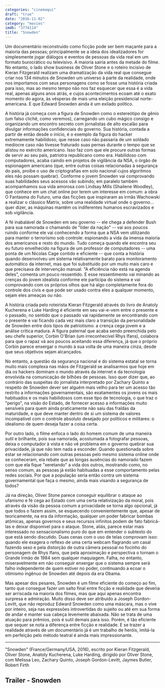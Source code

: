 ```yaml
---
categories: "cinemaqui"
draft: "true"
date: "2016-11-02"
category: "movies"
imdb: "3774114"
title: "Snowden"
---
```

Um documentário reconstruído como ficção pode ser bem maçante para a maioria das pessoas; principalmente se a ideia dos idealizadores for simplesmente jogar diálogos e eventos de pessoas da vida real em um formato burocrático ou televisivo. A maioria sairia antes da metade do filme. No entanto, o lado show business de Oliver Stone e o roteiro incisivo de Kieran Fitzgerald realizam uma dramatização da vida real que consegue criar nos 134 minutos de Snowden um universo à parte da realidade, onde nos importamos com seus personagens como se fosse uma história criada para isso, mas ao mesmo tempo não nos faz esquecer que essa é a vida real, apenas alguns anos atrás, e cujos acontecimentos ecoam até o exato momento do agora, às vésperas de mais uma eleição presidencial norte-americana. E que Edward Snowden ainda é um exilado político.

A história já começa com a figura de Snowden como o estereótipo de gênio (um falso clichê, como veremos), carregando um cubo mágico consigo e organizando um encontro secreto com jornalistas de alto escalão para divulgar informações confidenciais do governo. Sua história, contada a partir de então desde o início, é o exemplo da figura do hacker extremamente habilidoso, que nesse caso não passaria de um soldado medíocre caso não tivesse fraturado suas pernas durante o tempo que se alistou no exército americano. Isso faz com que ele procure outras formas de servir ao seu país, patriotra republicano como era. Habilidoso com computadores, acaba caindo em projetos de vigilância da NSA, o órgão de espionagem americano (que, entre outras coisas relacionadas à segurança do país, proíbe o uso de criptografias em solo nacional cujos algoritmos eles não possam quebrar). Conforme o jovem Snowden vai comprovando suas habilidades seus acessos vão subindo; em paralelo também acompanhamos sua vida amorosa com Lindsay Mills (Shailene Woodley), que conhece em um chat online por terem um interesse em comum: a obra O Fantasma do Futuro, uma das ficções que inspiraram as irmãs Wachowski a realizar o clássico Matrix, sobre uma realidade virtual onde o governo... quer dizer, as máquinas mantêm os indiferentes humanos escravizados e sob vigilância.

A fé inabalável de Snowden em seu governo -- ele chega a defender Bush para sua namorada o chamando de "líder da nação" -- vai aos poucos ruindo conforme ele vai conhecendo a forma que a NSA vem utilizando para manter o terrorismo sob controle: espionando a vida da imensa maioria dos americanos e resto do mundo. Tudo começa quando ele encontra seu eu futuro envelhecido na figura de um professor de computadores -- uma ponta de um Nicolas Cage contido e eficiente -- que conta a história quando desenvolveu um sistema relativamente barato para monitoramento automático da internet, mas que foi substituído por um muito mais caro e que precisava de intervenção manual. "A eficiência não está na agenda deles", comenta um pouco ressentido. E esse ressentimento vai minando as crenças do jovem idealista conforme ele participa do sistema e vai comprovando com os próprios olhos que há algo completamente fora do controle dos civis e que pode ser usado contra eles a qualquer momento, sejam eles ameaças ou não.

A história criada pelo roteirista Kieran Fitzgerald através do livro de Anatoly Kucherena e Luke Harding é eficiente em seu vai-e-vem entre o presente e o passado, no sentido que o passado vai rapidamente se encontrando com o presente e vai ficando cada vez mais claro a transição da personalidade de Snowden entre dois tipos de patriotismo: a crença cega jovem e a análise crítica madura. A figura paternal que acaba sendo preenchida pelo seu chefe superior, Corbin O'Brian (um irreconhecível Rhys Ifans), colabora para que o rapaz vá aos poucos aceitando essa diferença, já que o próprio Corbin parece enxergar o mundo à sua volta de uma maneira cinza, desde que seus objetivos sejam alcançados.

No entanto, a questão da segurança nacional e do sistema estatal se torna muito mais complexa nas mãos de Fitzgerald se analisarmos que hoje em dia os hackers dominam o mundo através da internet e da tecnologia envolvida na comunicação de bilhões de pessoas. Isso quer dizer que, ao contrário das suspeitas do jornalista interpretado por Zachary Quinto a respeito de Snowden dever ser alguém mais velho para ter um acesso tão restrito a informações governamentais, são exatamentes os jovens os mais habituados e os mais habilidosos com esse tipo de tecnologia, o que traz o "perigo", na visão do Estado, de fornecer acesso a informações muito sensíveis para quem ainda praticamente não saiu das fraldas da maturidade, e que deve manter dentro de si um sistema de valores incompatível com o controle absoluto desejado por políticos e militares: o idealismo de quem deseja fazer a coisa certa.

Por outro lado, o filme enfoca o lado do homem comum de uma maneira sutil e brilhante, pois sua namorada, acostumada a fotografar pessoas, deixa o computador à vista e não vê problema em o governo quebrar sua privacidade, já que não tem nada a esconder. Quando questionada sobre estar se relacionando com outras pessoas pelo mesmo sistema online onde se conheceram, ela rebate que as longas ausências do namorado fazem com que ela fique "xeretando" a vida dos outros, mostrando como, no senso comum, as pessoas já estão habituadas a esse comportamento pelas redes sociais. Por que a população seria então contra um sistema governamental que faça o mesmo, ainda mais visando a segurança de todos?

Já na direção, Oliver Stone parece conseguir equilibrar o ataque ao ufanismo e fé cega ao Estado com uma certa relativização da moral, pois através da visão da pessoa comum a privacidade se torna algo opcional, já que todos o fazem assim, se esquecendo convenientemente que, apesar de teoricamente, na era da informação, qualquer um poder fabricar bombas atômicas, apenas governos e seus recursos infinitos podem de fato fabricá-las e deixar disponível para o ataque. Stone, aliás, parece estar mais interessado no sensacionalismo puro do que em entender o subtexto do que está sendo discutido. Duas cenas com o uso de telas comprovam isso: quando ele exagera o reflexo de uma certa webcam flagrando um casal fazendo sexo e pela distorção de outra câmera pessoal no focinho do personagem de Rhys Ifans, que pela aproximação e perspectiva o tornam o Grande Irmão de 1984 sem qualquer maquiagem. Falha, no entanto, miseravelmente em não conseguir enxergar que o sistema sempre será falho independente de quem estiver no poder, continuando a ecoar o otimismo ingênuo de Snowden até depois da era Obama.

Mas apesar dos pesares, Snowden é um filme eficiente do começo ao fim, tanto que consegue fazer um salto final entre ficção e realidade que deveria ser arriscada na maioria dos filmes, mas que aqui apenas encontra surpresa e admiração. Muito disso deve ser atribuído a Joseph Gordon-Levitt, que não reproduz Edward Snowden como uma máscara, mas o vive por inteiro, seja nas expressões introvertidas do sujeito ou até em sua forma de andar e manter sua cabeça levemente abaixada. Não se trata de uma atuação para prêmios, pois é sutil demais para isso. Porém, é tão eficiente que sequer se nota a diferença entre ficção e realidade. E se trazer a realidade através de um documentário já é um trabalho de heróis, imitá-la em perfeição pelo método teatral é ainda mais impressionante.

<hr>"Snowden" (France/Germany/USA, 2016), escrito por Kieran Fitzgerald, Oliver Stone, Anatoly Kucherena, Luke Harding, dirigido por Oliver Stone, com Melissa Leo, Zachary Quinto, Joseph Gordon-Levitt, Jaymes Butler, Robert Firth

<h2>Trailer - Snowden</h2>
